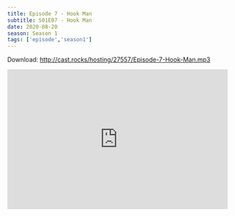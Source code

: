 ```yaml
---
title: Episode 7 - Hook Man
subtitle: S01E07 - Hook Man
date: 2020-08-20
season: Season 1
tags: ['episode','season1']
---
```


Download: <a href="http://cast.rocks/hosting/27557/Episode-7-Hook-Man.mp3" Alt="Episode 7 - Hook Man">http://cast.rocks/hosting/27557/Episode-7-Hook-Man.mp3</a>

<iframe src="https://cast.rocks/player/27557/Episode-7-Hook-Man.mp3?episodeTitle=Episode%207%20-%20Hook%20Man&podcastTitle=Couple%20of%20Idjits&episodeDate=August%2017th%2C%202020&imageURL=https%3A%2F%2Fcast.rocks%2Fhosting%2F27557%2Ffeeds%2FCAURZ.jpg" style="border: none; min-height: 265px; max-height: 320px; max-width: 558px; min-width: 270px; width: 100%; height: 100%;" scrollbars="no"></iframe>
